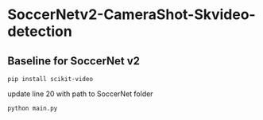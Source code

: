 # SoccerNetv2-CameraShot-Skvideo-detection

## Baseline for SoccerNet v2

`pip install scikit-video`

update line 20 with path to SoccerNet folder

```bash
python main.py
```

